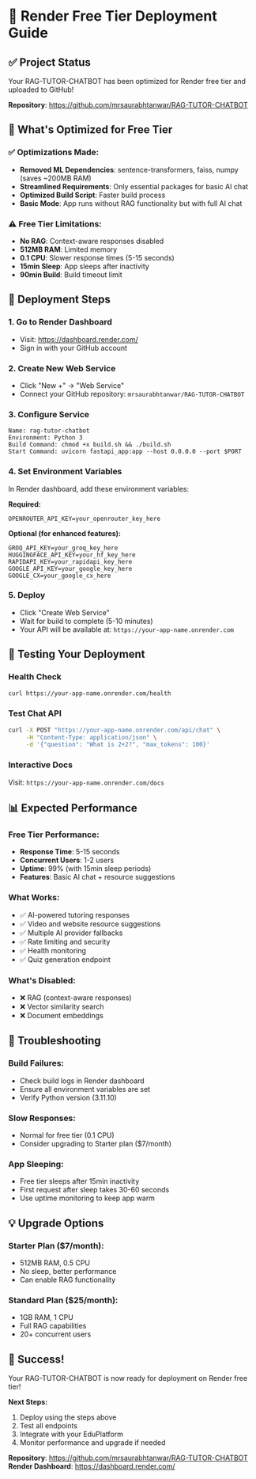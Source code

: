 # 🚀 Render Free Tier Deployment Guide

## ✅ Project Status
Your RAG-TUTOR-CHATBOT has been optimized for Render free tier and uploaded to GitHub!

**Repository**: https://github.com/mrsaurabhtanwar/RAG-TUTOR-CHATBOT

## 🎯 What's Optimized for Free Tier

### ✅ **Optimizations Made:**
- **Removed ML Dependencies**: sentence-transformers, faiss, numpy (saves ~200MB RAM)
- **Streamlined Requirements**: Only essential packages for basic AI chat
- **Optimized Build Script**: Faster build process
- **Basic Mode**: App runs without RAG functionality but with full AI chat

### ⚠️ **Free Tier Limitations:**
- **No RAG**: Context-aware responses disabled
- **512MB RAM**: Limited memory
- **0.1 CPU**: Slower response times (5-15 seconds)
- **15min Sleep**: App sleeps after inactivity
- **90min Build**: Build timeout limit

## 🚀 Deployment Steps

### 1. **Go to Render Dashboard**
- Visit: https://dashboard.render.com/
- Sign in with your GitHub account

### 2. **Create New Web Service**
- Click "New +" → "Web Service"
- Connect your GitHub repository: `mrsaurabhtanwar/RAG-TUTOR-CHATBOT`

### 3. **Configure Service**
```
Name: rag-tutor-chatbot
Environment: Python 3
Build Command: chmod +x build.sh && ./build.sh
Start Command: uvicorn fastapi_app:app --host 0.0.0.0 --port $PORT
```

### 4. **Set Environment Variables**
In Render dashboard, add these environment variables:

**Required:**
```
OPENROUTER_API_KEY=your_openrouter_key_here
```

**Optional (for enhanced features):**
```
GROQ_API_KEY=your_groq_key_here
HUGGINGFACE_API_KEY=your_hf_key_here
RAPIDAPI_KEY=your_rapidapi_key_here
GOOGLE_API_KEY=your_google_key_here
GOOGLE_CX=your_google_cx_here
```

### 5. **Deploy**
- Click "Create Web Service"
- Wait for build to complete (5-10 minutes)
- Your API will be available at: `https://your-app-name.onrender.com`

## 🧪 Testing Your Deployment

### Health Check
```bash
curl https://your-app-name.onrender.com/health
```

### Test Chat API
```bash
curl -X POST "https://your-app-name.onrender.com/api/chat" \
     -H "Content-Type: application/json" \
     -d '{"question": "What is 2+2?", "max_tokens": 100}'
```

### Interactive Docs
Visit: `https://your-app-name.onrender.com/docs`

## 📊 Expected Performance

### **Free Tier Performance:**
- **Response Time**: 5-15 seconds
- **Concurrent Users**: 1-2 users
- **Uptime**: 99% (with 15min sleep periods)
- **Features**: Basic AI chat + resource suggestions

### **What Works:**
- ✅ AI-powered tutoring responses
- ✅ Video and website resource suggestions
- ✅ Multiple AI provider fallbacks
- ✅ Rate limiting and security
- ✅ Health monitoring
- ✅ Quiz generation endpoint

### **What's Disabled:**
- ❌ RAG (context-aware responses)
- ❌ Vector similarity search
- ❌ Document embeddings

## 🔧 Troubleshooting

### **Build Failures:**
- Check build logs in Render dashboard
- Ensure all environment variables are set
- Verify Python version (3.11.10)

### **Slow Responses:**
- Normal for free tier (0.1 CPU)
- Consider upgrading to Starter plan ($7/month)

### **App Sleeping:**
- Free tier sleeps after 15min inactivity
- First request after sleep takes 30-60 seconds
- Use uptime monitoring to keep app warm

## 💡 Upgrade Options

### **Starter Plan ($7/month):**
- 512MB RAM, 0.5 CPU
- No sleep, better performance
- Can enable RAG functionality

### **Standard Plan ($25/month):**
- 1GB RAM, 1 CPU
- Full RAG capabilities
- 20+ concurrent users

## 🎉 Success!

Your RAG-TUTOR-CHATBOT is now ready for deployment on Render free tier!

**Next Steps:**
1. Deploy using the steps above
2. Test all endpoints
3. Integrate with your EduPlatform
4. Monitor performance and upgrade if needed

**Repository**: https://github.com/mrsaurabhtanwar/RAG-TUTOR-CHATBOT
**Render Dashboard**: https://dashboard.render.com/
